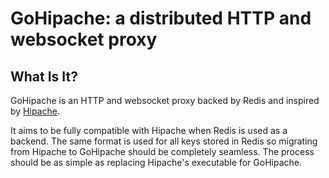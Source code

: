 GoHipache: a distributed HTTP and websocket proxy
=================================================

What Is It?
-----------

GoHipache is an HTTP and websocket proxy backed by Redis and inspired by
[Hipache](https://github.com/dotcloud/hipache).

It aims to be fully compatible with Hipache when Redis is used as a backend.
The same format is used for all keys stored in Redis so migrating from Hipache
to GoHipache should be completely seamless. The process should be as simple as
replacing Hipache's executable for GoHipache.
